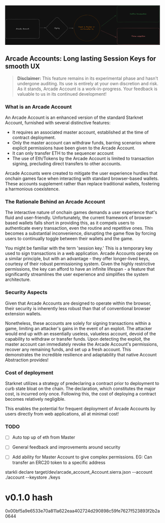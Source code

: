 ![arcade account](./public/arcadeAccount.png)


## Arcade Accounts: Long lasting Session Keys for smooth UX

> **Disclaimer:** This feature remains in its experimental phase and hasn't undergone auditing. Its use is entirely at your own discretion and risk. As it stands, Arcade Account is a work-in-progress. Your feedback is valuable to us in its continued development!

### What is an Arcade Account

An Arcade Account is an enhanced version of the standard Starknet Account, furnished with several distinctive features:

- It requires an associated master account, established at the time of contract deployment.
- Only the master account can withdraw funds, barring scenarios where explicit permissions have been given to the Arcade Account.
- It can only transfer ETH to the sequencer account
- The use of Eth/Tokens by the Arcade Account is limited to transaction signing, precluding direct transfers to other accounts.

Arcade Accounts were created to mitigate the user experience hurdles that onchain games face when interacting with standard browser-based wallets. These accounts supplement rather than replace traditional wallets, fostering a harmonious coexistence.

### The Rationale Behind an Arcade Account

The interactive nature of onchain games demands a user experience that's fluid and user-friendly. Unfortunately, the current framework of browser-based wallets falls short in providing this, as it compels users to authenticate every transaction, even the routine and repetitive ones. This becomes a substantial inconvenience, disrupting the game flow by forcing users to continually toggle between their wallets and the game.

You might be familiar with the term 'session key.' This is a temporary key used to sign transactions in a web application. Arcade Accounts operate on a similar principle, but with an advantage - they offer longer-lived keys, courtesy of their robust permissioning system. Given the highly restrictive permissions, the key can afford to have an infinite lifespan - a feature that significantly streamlines the user experience and simplifies the system architecture.

### Security Aspects 

Given that Arcade Accounts are designed to operate within the browser, their security is inherently less robust than that of conventional browser extension wallets. 

Nonetheless, these accounts are solely for signing transactions within a game, limiting an attacker's gains in the event of an exploit. The attacker would end up with an essentially useless, valueless account, devoid of the capability to withdraw or transfer funds. Upon detecting the exploit, the master account can immediately revoke the Arcade Account's permissions, recover any remaining funds, and set up a fresh account. This demonstrates the incredible resilience and adaptability that native Account Abstraction provides!


### Cost of deployment

Starknet utilizes a strategy of predeclaring a contract prior to deployment to curb state bloat on the chain. The declaration, which constitutes the major cost, is incurred only once. Following this, the cost of deploying a contract becomes relatively negligible.

This enables the potential for frequent deployment of Arcade Accounts by users directly from web applications, all at minimal cost!


### TODO

- [ ] Auto top up of eth from Master
- [ ] General feedback and improvements around security
- [ ] Add ability for Master Account to give complex permissions. EG: Can transfer an ERC20 token to a specific address


starkli declare target/dev/arcade_account_Account.sierra.json --account ./account --keystore ./keys

# v0.1.0 hash
0x00bf5a9e6533e70a811a622eaa402724d290898c59fe7627f523893f2b2a0644